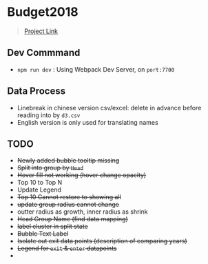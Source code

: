 # Budget2018
> [Project Link](https://roytangrb.github.io/budget/)

## Dev Commmand
* `npm run dev` : Using Webpack Dev Server, on `port:7700`

## Data Process
- Linebreak in chinese version csv/excel: delete in advance before reading into by `d3.csv`
- English version is only used for translating names

## TODO
* ~~Newly added bubble tooltip missing~~
* ~~Split into group by `Head`~~
* ~~Hover fill not working (hover change opacity)~~
* Top 10 to Top N
* Update Legend
* ~~Top 10 Cannot restore to showing all~~
* ~~update group radius cannot change~~
* outter radius as growth, inner radius as shrink
* ~~Head Group Name (find data mapping)~~
* ~~label cluster in split state~~
* ~~Bubble Text Label~~
* ~~Isolate out exit data points (description of comparing years)~~
* ~~Legend for `exit` & `enter` datapoints~~
* 